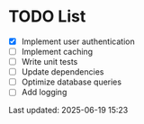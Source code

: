 # TODO List

- [x] Implement user authentication
- [ ] Implement caching
- [ ] Write unit tests
- [ ] Update dependencies
- [ ] Optimize database queries
- [ ] Add logging

Last updated: 2025-06-19 15:23
